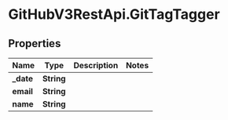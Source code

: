 # GitHubV3RestApi.GitTagTagger

## Properties

Name | Type | Description | Notes
------------ | ------------- | ------------- | -------------
**_date** | **String** |  | 
**email** | **String** |  | 
**name** | **String** |  | 


